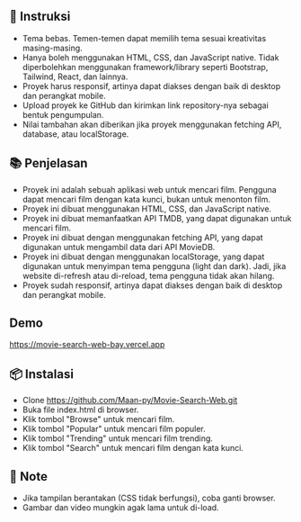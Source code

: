 ## 📝 Instruksi

- Tema bebas. Temen-temen dapat memilih tema sesuai kreativitas masing-masing.
- Hanya boleh menggunakan HTML, CSS, dan JavaScript native. Tidak diperbolehkan menggunakan framework/library seperti Bootstrap, Tailwind, React, dan lainnya.
- Proyek harus responsif, artinya dapat diakses dengan baik di desktop dan perangkat mobile.
- Upload proyek ke GitHub dan kirimkan link repository-nya sebagai bentuk pengumpulan.
- Nilai tambahan akan diberikan jika proyek menggunakan fetching API, database, atau localStorage.

## 📚 Penjelasan

- Proyek ini adalah sebuah aplikasi web untuk mencari film. Pengguna dapat mencari film dengan kata kunci, bukan untuk menonton film.
- Proyek ini dibuat menggunakan HTML, CSS, dan JavaScript native.
- Proyek ini dibuat memanfaatkan API TMDB, yang dapat digunakan untuk mencari film.
- Proyek ini dibuat dengan menggunakan fetching API, yang dapat digunakan untuk mengambil data dari API MovieDB.
- Proyek ini dibuat dengan menggunakan localStorage, yang dapat digunakan untuk menyimpan tema pengguna (light dan dark). Jadi, jika website di-refresh atau di-reload, tema pengguna tidak akan hilang.
- Proyek sudah responsif, artinya dapat diakses dengan baik di desktop dan perangkat mobile.

## Demo

https://movie-search-web-bay.vercel.app

## 📦 Instalasi

- Clone https://github.com/Maan-py/Movie-Search-Web.git
- Buka file index.html di browser.
- Klik tombol "Browse" untuk mencari film.
- Klik tombol "Popular" untuk mencari film populer.
- Klik tombol "Trending" untuk mencari film trending.
- Klik tombol "Search" untuk mencari film dengan kata kunci.

## 📝 Note
- Jika tampilan berantakan (CSS tidak berfungsi), coba ganti browser.
- Gambar dan video mungkin agak lama untuk di-load.